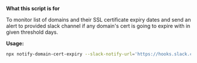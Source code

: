 **What this script is for**

To monitor list of domains and their SSL certificate expiry dates and send an alert to provided slack channel if any domain's cert is going to expire with in given threshold days.

**Usage:**
 
```bash
npx notify-domain-cert-expiry --slack-notify-url='https://hooks.slack.com/services/*****/*****/*****' --domains-csv /tmp/domains.csv -t 89
```

